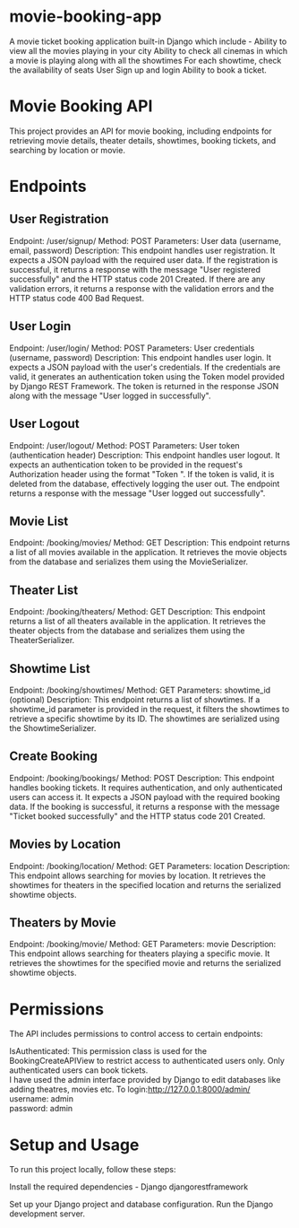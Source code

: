 # movie-booking-app
A movie ticket booking application built-in Django which include - Ability to view all the movies playing in your city Ability to check all cinemas in which a movie is playing along with all the showtimes For each showtime, check the availability of seats User Sign up and login  Ability to book a ticket.

<h1>Movie Booking API</h1>
This project provides an API for movie booking, including endpoints for retrieving movie details, theater details, showtimes, booking tickets, and searching by location or movie.

<h1>Endpoints</h1>

<h2>User Registration</h2>
Endpoint: /user/signup/
Method: POST
Parameters: User data (username, email, password)
Description: This endpoint handles user registration. It expects a JSON payload with the required user data. If the registration is successful, it returns a response with the message "User registered successfully" and the HTTP status code 201 Created. If there are any validation errors, it returns a response with the validation errors and the HTTP status code 400 Bad Request.

<h2>User Login</h2>
Endpoint: /user/login/
Method: POST
Parameters: User credentials (username, password)
Description: This endpoint handles user login. It expects a JSON payload with the user's credentials. If the credentials are valid, it generates an authentication token using the Token model provided by Django REST Framework. The token is returned in the response JSON along with the message "User logged in successfully".

<h2>User Logout</h2>
Endpoint: /user/logout/
Method: POST
Parameters: User token (authentication header)
Description: This endpoint handles user logout. It expects an authentication token to be provided in the request's Authorization header using the format "Token <token>". If the token is valid, it is deleted from the database, effectively logging the user out. The endpoint returns a response with the message "User logged out successfully".
  
<h2>Movie List</h2>
Endpoint: /booking/movies/
Method: GET
Description: This endpoint returns a list of all movies available in the application. It retrieves the movie objects from the database and serializes them using the MovieSerializer.

<h2>Theater List</h2>
Endpoint: /booking/theaters/
Method: GET
Description: This endpoint returns a list of all theaters available in the application. It retrieves the theater objects from the database and serializes them using the TheaterSerializer.

<h2>Showtime List</h2>
Endpoint: /booking/showtimes/
Method: GET
Parameters: showtime_id (optional)
Description: This endpoint returns a list of showtimes. If a showtime_id parameter is provided in the request, it filters the showtimes to retrieve a specific showtime by its ID. The showtimes are serialized using the ShowtimeSerializer.

<h2>Create Booking</h2>
Endpoint: /booking/bookings/
Method: POST
Description: This endpoint handles booking tickets. It requires authentication, and only authenticated users can access it. It expects a JSON payload with the required booking data. If the booking is successful, it returns a response with the message "Ticket booked successfully" and the HTTP status code 201 Created.

<h2>Movies by Location</h2>
Endpoint: /booking/location/
Method: GET
Parameters: location
Description: This endpoint allows searching for movies by location. It retrieves the showtimes for theaters in the specified location and returns the serialized showtime objects.

<h2>Theaters by Movie</h2>
Endpoint: /booking/movie/
Method: GET
Parameters: movie
Description: This endpoint allows searching for theaters playing a specific movie. It retrieves the showtimes for the specified movie and returns the serialized showtime objects.

<h1>Permissions</h1>
The API includes permissions to control access to certain endpoints:

IsAuthenticated: This permission class is used for the BookingCreateAPIView to restrict access to authenticated users only. Only authenticated users can book tickets.
  <br>
I have used the admin interface provided by Django to edit databases like adding theatres, movies etc.
  To login:http://127.0.0.1:8000/admin/ <br>
  username: admin <br>
  password: admin 

 <h1>Setup and Usage</h1>
To run this project locally, follow these steps:

Install the required dependencies - 
Django
djangorestframework

Set up your Django project and database configuration.
Run the Django development server.
